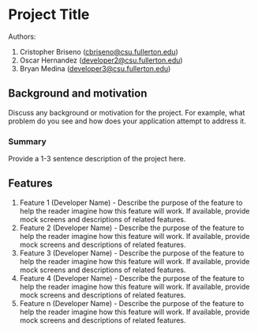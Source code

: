 # Project Title
Authors:
1. Cristopher Briseno (cbriseno@csu.fullerton.edu)
2. Oscar Hernandez (developer2@csu.fullerton.edu)
3. Bryan Medina (developer3@csu.fullerton.edu)

## Background and motivation
Discuss any background or motivation for the project. For example, what problem do you see and how does your application attempt to address it.

### Summary
Provide a 1-3 sentence description of the project here.

## Features
1. Feature 1 (Developer Name) - Describe the purpose of the feature to help the reader imagine how this feature will work. If available, provide mock screens and descriptions of related features.
2. Feature 2 (Developer Name) - Describe the purpose of the feature to help the reader imagine how this feature will work. If available, provide mock screens and descriptions of related features.
3. Feature 3 (Developer Name) - Describe the purpose of the feature to help the reader imagine how this feature will work. If available, provide mock screens and descriptions of related features.
4. Feature 4 (Developer Name) - Describe the purpose of the feature to help the reader imagine how this feature will work. If available, provide mock screens and descriptions of related features.
5. Feature n (Developer Name) - Describe the purpose of the feature to help the reader imagine how this feature will work. If available, provide mock screens and descriptions of related features.

